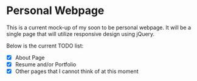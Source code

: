 # Personal Webpage

This is a current mock-up of my soon to be personal webpage. It will be a single page that will utilize responsive design using jQuery.

Below is the current TODO list:
- [x] About Page
- [x] Resume and/or Portfolio
- [x] Other pages that I cannot think of at this moment